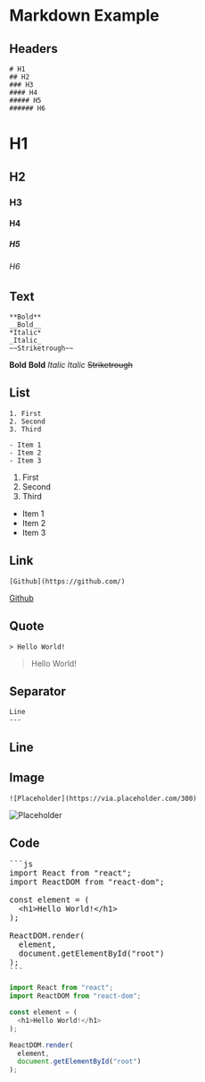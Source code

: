 # Markdown Example


## Headers

```
# H1
## H2
### H3
#### H4
##### H5
###### H6
```

# H1
## H2
### H3
#### H4
##### H5
###### H6


## Text

```
**Bold**
__Bold__
*Italic*
_Italic_
~~Striketrough~~
```

**Bold**
__Bold__
*Italic*
_Italic_
~~Striketrough~~


## List

```
1. First
2. Second
3. Third

- Item 1
- Item 2
- Item 3
```

1. First
2. Second
3. Third

- Item 1
- Item 2
- Item 3


## Link

```
[Github](https://github.com/)
```

[Github](https://github.com/)


## Quote

```
> Hello World!
```

> Hello World!


## Separator

```
Line
---
```

Line
---


## Image

```
![Placeholder](https://via.placeholder.com/300)
```

![Placeholder](https://via.placeholder.com/300)


## Code

<pre>
```js
import React from &quot;react&quot;;
import ReactDOM from &quot;react-dom&quot;;

const element = (
  &lt;h1&gt;Hello World!&lt;/h1&gt;
);

ReactDOM.render(
  element,
  document.getElementById(&quot;root&quot;)
);
```
</pre>

```js
import React from "react";
import ReactDOM from "react-dom";

const element = (
  <h1>Hello World!</h1>
);

ReactDOM.render(
  element,
  document.getElementById("root")
);
```

